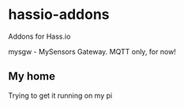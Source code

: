 # hassio-addons
Addons for Hass.io

mysgw - MySensors Gateway. MQTT only, for now!

## My home
Trying to get it running on my pi
